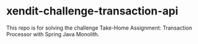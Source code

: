 # xendit-challenge-transaction-api
This repo is for solving the challenge Take-Home Assignment: Transaction Processor with Spring Java  Monolith.
